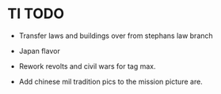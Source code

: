 # TI TODO


- Transfer laws and buildings over from stephans law branch

- Japan flavor

- Rework revolts and civil wars for tag max.

- Add chinese mil tradition pics to the mission picture are.